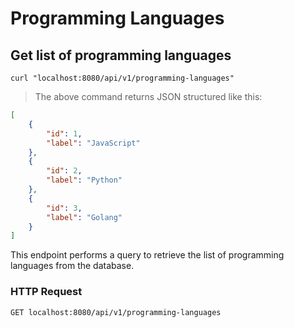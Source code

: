 # Programming Languages

## Get list of programming languages

```shell
curl "localhost:8080/api/v1/programming-languages"
```

> The above command returns JSON structured like this:

```json
[
    {
        "id": 1,
        "label": "JavaScript"
    },
    {
        "id": 2,
        "label": "Python"
    },
    {
        "id": 3,
        "label": "Golang"
    }
]
```

This endpoint performs a query to retrieve the list of programming languages from the database.

### HTTP Request

`GET localhost:8080/api/v1/programming-languages`
